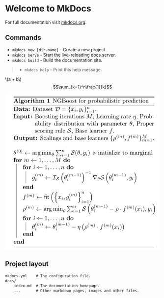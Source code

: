 # Welcome to MkDocs
<script type="text/javascript" src="http://cdn.mathjax.org/mathjax/latest/MathJax.js?config=default"></script>

For full documentation visit [mkdocs.org](https://mkdocs.org).

## Commands

* `mkdocs new [dir-name]` - Create a new project.
* `mkdocs serve` - Start the live-reloading docs server.
* `mkdocs build` - Build the documentation site.
>* `mkdocs help` - Print this help message.

\\(a + b\\)
$$\sum_{k=1}^n\frac{1}{k}$$

![NGBoost图片](https://github.com/delovels/de-wiki/raw/master/resource/picture/NGBoost%20for%20probabilistic%20prediction.png)

## Project layout

    mkdocs.yml    # The configuration file.
    docs/
        index.md  # The documentation homepage.
        ...       # Other markdown pages, images and other files.

